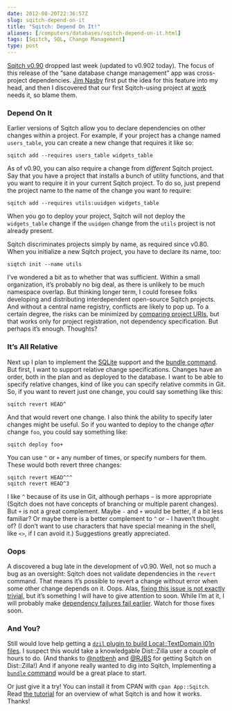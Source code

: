 ```yaml
--- 
date: 2012-08-20T22:36:57Z
slug: sqitch-depend-on-it
title: "Sqitch: Depend On It!"
aliases: [/computers/databases/sqitch-depend-on-it.html]
tags: [Sqitch, SQL, Change Management]
type: post
---
```


[Sqitch v0.90] dropped last week (updated to v0.902 today). The focus of this
release of the “sane database change management” app was cross-project
dependencies. [Jim Nasby] first put the idea for this feature into my head, and
then I discovered that our first Sqitch-using project at [work] needs it, so
blame them.

### Depend On It

Earlier versions of Sqitch allow you to declare dependencies on other changes
within a project. For example, if your project has a change named `users_table`,
you can create a new change that requires it like so:

    sqitch add --requires users_table widgets_table

As of v0.90, you can also require a change from *different* Sqitch project. Say
that you have a project that installs a bunch of utility functions, and that you
want to require it in your current Sqitch project. To do so, just prepend the
project name to the name of the change you want to require:

    sqitch add --requires utils:uuidgen widgets_table

When you go to deploy your project, Sqitch will not deploy the `widgets_table`
change if the `uuidgen` change from the `utils` project is not already present.

Sqitch discriminates projects simply by name, as required since v0.80. When you
initialize a new Sqitch project, you have to declare its name, too:

    siqtch init --name utils

I’ve wondered a bit as to whether that was sufficient. Within a small
organization, it’s probably no big deal, as there is unlikely to be much
namespace overlap. But thinking longer term, I could foresee folks developing
and distributing interdependent open-source Sqitch projects. And without a
central name registry, conflicts are likely to pop up. To a certain degree, the
risks can be minimized by [comparing project URIs], but that works only for
project registration, not dependency specification. But perhaps it’s enough.
Thoughts?

### It’s All Relative

Next up I plan to implement the [SQLite] support and the [bundle command]. But
first, I want to support relative change specifications. Changes have an order,
both in the plan and as deployed to the database. I want to be able to specify
relative changes, kind of like you can specify relative commits in Git. So, if
you want to revert just one change, you could say something like this:

    sqitch revert HEAD^

And that would revert one change. I also think the ability to specify later
changes might be useful. So if you wanted to deploy to the change *after* change
`foo`, you could say something like:

    sqitch deploy foo+

You can use `^` or `+` any number of times, or specify numbers for them. These
would both revert three changes:

    sqitch revert HEAD^^^
    sqitch revert HEAD^3

I like `^` because of its use in Git, although perhaps `~` is more appropriate
(Sqitch does not have concepts of branching or multiple parent changes). But `+`
is not a great complement. Maybe `-` and `+` would be better, if a bit less
familiar? Or maybe there is a better complement to `^` or `~` I haven’t thought
of? (I don’t want to use characters that have special meaning in the shell, like
`<>`, if I can avoid it.) Suggestions greatly appreciated.

### Oops

A discovered a bug late in the development of v0.90. Well, not so much a bug as
an oversight: Sqitch does not validate dependencies in the `revert` command.
That means it’s possible to revert a change without error when some other change
depends on it. Oops. Alas, [fixing this issue is not exactly trivial], but it’s
something I will have to give attention to soon. While I’m at it, I will
probably make [dependency failures fail earlier]. Watch for those fixes soon.

### And You?

Still would love help getting a [`dzil` plugin to build Local::TextDomain l01n
files]. I suspect this would take a knowledgable Dist::Zilla user a couple of
hours to do. (And thanks to [@notbenh] and [@RJBS] for getting Sqitch on
Dist::Zilla!) And if anyone really wanted to dig into Sqitch, Implementing a
[`bundle` command][bundle command] would be a great place to start.

Or just give it a try! You can install it from CPAN with `cpan App::Sqitch`.
Read [the tutorial] for an overview of what Sqitch is and how it works. Thanks!

  [Sqitch v0.90]: https://metacpan.org/release/App-Sqitch
  [Jim Nasby]: http://jim.nasby.net/
  [work]: http://iovation.com/
  [comparing project URIs]: https://github.com/theory/sqitch/issues/38
  [SQLite]: http://sqlite.org/
  [bundle command]: https://github.com/theory/sqitch/issues/14
  [fixing this issue is not exactly trivial]: https://github.com/theory/sqitch/issues/36
  [dependency failures fail earlier]: https://github.com/theory/sqitch/issues/39
  [`dzil` plugin to build Local::TextDomain l01n files]: https://github.com/theory/sqitch/issues/34
  [@notbenh]: https://twitter.com/notbenh
  [@RJBS]: http://rjbs.manxome.org/
  [the tutorial]: https://metacpan.org/module/sqitchtutorial

